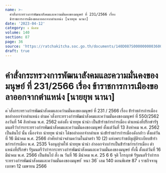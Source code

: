 ```yaml
---
name: >-
  คำสั่งกระทรวงการพัฒนาสังคมและความมั่นคงของมนุษย์ ที่ 231/2566 เรื่อง
  ข้าราชการการเมืองขอลาออกจากตำแหน่ง [นายยุพ นานา]
date: '2023-04-12'
category: ง พิเศษ
volume: 140
section: 87
page: 36
source: 'https://ratchakitcha.soc.go.th/documents/140D087S0000000003600.pdf'
draft: true
---
```


# คำสั่งกระทรวงการพัฒนาสังคมและความมั่นคงของมนุษย์ ที่ 231/2566 เรื่อง ข้าราชการการเมืองขอลาออกจากตำแหน่ง [นายยุพ นานา]

ค ําสั่งกระทรวงกํารพัฒนําสังคมและควํามมั่นคงของมนุษย์ ที่ 231 / 2566 เรื่อง ข้ํารําชกํารกํารเมืองขอลําออกจํากตําแหน่ง ตํามค ําสั่งกระทรวงกํารพัฒนําสังคมและควํามมั่นคงของมนุษย์ ที่ 550/2562 ลงวันที่ 14 สิงหําคม พ.ศ. 2562 แต่งตั้ง นํายยุพ นํานํา เป็นข้ํารําชกํารกํารเมือง ตําแหน่งที่ปรึกษํารัฐมนตรีว่ํากํารกระทรวงกํารพัฒนําสังคมและควํามมั่นคงของมนุษย์ ตั้งแต่วันที่ 13 สิงหําคม พ.ศ. 2562 เป็นต้นไป นั้น เนื่องจําก นํายยุพ นํานํา ได้ขอลําออกจํากตําแห น่งข้ํารําชกํารกํารเมืองดังกล่ําว ตั้งแต่วันที่ 16 มีนําคม พ.ศ. 2566 อําศัยอํานําจตํามควํามในมําตรํา 10 (2) แห่งพระรําชบัญญัติระเบียบข้ํารําชกํารกํารเมือง พ.ศ. 2535 จึงอนุญําตให้ นํายยุพ นํานํา ลําออกจํากกํารเป็นข้ํารําชกํารกํารเมือง ตําแหน่งที่ปรึกษํา รัฐมนตรีว่ํากํารกระทรวงกํารพัฒนําสังคมและควํามมั่นคงของมนุษย์ ทั้งนี้ ตั้งแต่วันที่ 16 มีนําคม พ.ศ. 2566 เป็นต้นไป สั่ง ณ วันที่ 16 มีนําคม พ.ศ. 25 6 6 จุติ ไกรฤกษ์ รัฐมนตรีว่ํากํารกระทรวงกํารพัฒนําสังคมและควํามมั่นคงของมนุษย์ ้ หนา 36 ่ เลม 140 ตอนพิเศษ 87 ง ราชกิจจานุเบกษา 12 เมษายน 2566
